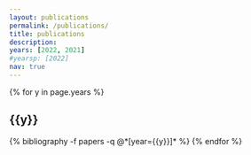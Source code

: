 ```yaml
---
layout: publications
permalink: /publications/
title: publications
description: 
years: [2022, 2021]
#yearsp: [2022]
nav: true
---
```


<div class="publications">

{% for y in page.years %}
  <h2 class="year">{{y}}</h2>
  {% bibliography -f papers -q @*[year={{y}}]* %}
{% endfor %}

</div>
